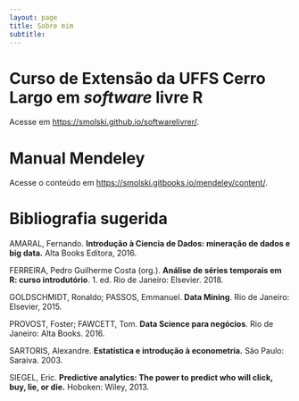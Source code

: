 ```yaml
---
layout: page
title: Sobre mim
subtitle: 
---
```



# Curso de Extensão da UFFS Cerro Largo em *software* livre R

Acesse em <https://smolski.github.io/softwarelivrer/>.

# Manual Mendeley

Acesse o conteúdo em  <https://smolski.gitbooks.io/mendeley/content/>.

# Bibliografia sugerida

AMARAL, Fernando. **Introdução à Ciencia de Dados: mineração de dados e big data.** Alta Books Editora, 2016.

FERREIRA, Pedro Guilherme Costa (org.). **Análise de séries temporais em R: curso introdutório**. 1. ed. Rio de Janeiro: Elsevier. 2018.

GOLDSCHMIDT, Ronaldo; PASSOS, Emmanuel. **Data Mining**. Rio de Janeiro: Elsevier, 2015.

PROVOST, Foster; FAWCETT, Tom. **Data Science para negócios**. Rio de Janeiro: Alta Books. 2016.

SARTORIS, Alexandre. **Estatística e introdução à econometria.** São Paulo: Saraiva. 2003.

SIEGEL, Eric. **Predictive analytics: The power to predict who will click, buy, lie, or die.** Hoboken: Wiley, 2013.